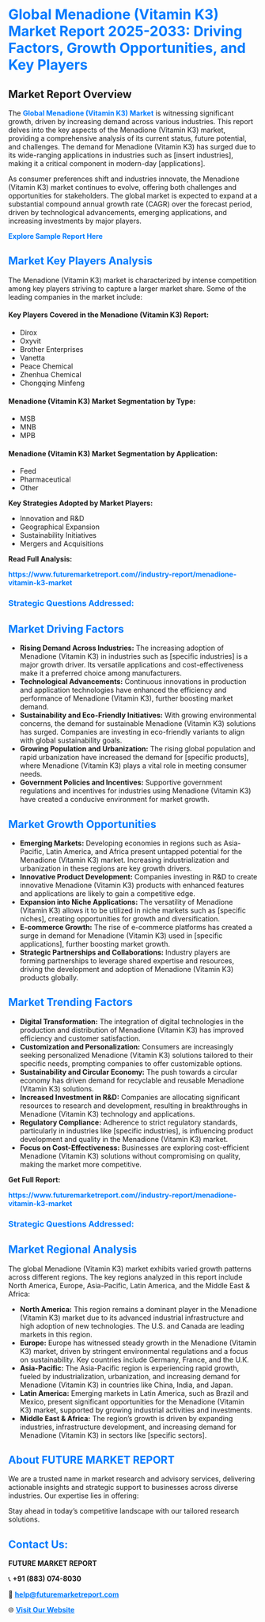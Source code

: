<h1 style="color: #007BFF;">Global Menadione (Vitamin K3) Market Report 2025-2033: Driving Factors, Growth Opportunities, and Key Players</h1>

<section id="overview">
<h2>Market Report Overview</h2>
<p>The <a href="https://www.futuremarketreport.com//industry-report/menadione-vitamin-k3-market" style="color: #007BFF; text-decoration: none;"><strong>Global Menadione (Vitamin K3) Market</strong></a> is witnessing significant growth, driven by increasing demand across various industries. This report delves into the key aspects of the Menadione (Vitamin K3) market, providing a comprehensive analysis of its current status, future potential, and challenges. The demand for Menadione (Vitamin K3) has surged due to its wide-ranging applications in industries such as [insert industries], making it a critical component in modern-day [applications].</p>
<p>As consumer preferences shift and industries innovate, the Menadione (Vitamin K3) market continues to evolve, offering both challenges and opportunities for stakeholders. The global market is expected to expand at a substantial compound annual growth rate (CAGR) over the forecast period, driven by technological advancements, emerging applications, and increasing investments by major players.</p>
</section>

<section id="overview">
<p><a href="https://www.futuremarketreport.com//request-sample/reportId=85386" style="color: #007BFF; text-decoration: none;"><strong>Explore Sample Report Here</strong></a></p>
</section>

<section id="key-players">
<h2 style="color: #007BFF;">Market Key Players Analysis</h2>
<p>The Menadione (Vitamin K3) market is characterized by intense competition among key players striving to capture a larger market share. Some of the leading companies in the market include:</p>
<h4>Key Players Covered in the Menadione (Vitamin K3) Report:</h4>
<ul><li>Dirox</li><li>Oxyvit</li><li>Brother Enterprises</li><li>Vanetta</li><li>Peace Chemical</li><li>Zhenhua Chemical</li><li>Chongqing Minfeng</li></ul>
<h4>Menadione (Vitamin K3) Market Segmentation by Type:</h4>
<ul><li>MSB</li><li>MNB</li><li>MPB</li></ul>

<h4>Menadione (Vitamin K3) Market Segmentation by Application:</h4>
<ul><li>Feed</li><li>Pharmaceutical</li><li>Other</li></ul>
<p><strong>Key Strategies Adopted by Market Players:</strong></p>
<ul>
<li>Innovation and R&D</li>
<li>Geographical Expansion</li>
<li>Sustainability Initiatives</li>
<li>Mergers and Acquisitions</li>
</ul>
</section>

<section>
<p><strong>Read Full Analysis: </strong></p><a href="https://www.futuremarketreport.com//industry-report/menadione-vitamin-k3-market" style="color: #007BFF; text-decoration: none;"><strong>https://www.futuremarketreport.com//industry-report/menadione-vitamin-k3-market</strong></a>
<h3 style="color: #007BFF;">Strategic Questions Addressed:</h3>
</section>

<section id="driving-factors">
<h2 style="color: #007BFF;">Market Driving Factors</h2>
<ul>
<li><strong>Rising Demand Across Industries:</strong> The increasing adoption of Menadione (Vitamin K3) in industries such as [specific industries] is a major growth driver. Its versatile applications and cost-effectiveness make it a preferred choice among manufacturers.</li>
<li><strong>Technological Advancements:</strong> Continuous innovations in production and application technologies have enhanced the efficiency and performance of Menadione (Vitamin K3), further boosting market demand.</li>
<li><strong>Sustainability and Eco-Friendly Initiatives:</strong> With growing environmental concerns, the demand for sustainable Menadione (Vitamin K3) solutions has surged. Companies are investing in eco-friendly variants to align with global sustainability goals.</li>
<li><strong>Growing Population and Urbanization:</strong> The rising global population and rapid urbanization have increased the demand for [specific products], where Menadione (Vitamin K3) plays a vital role in meeting consumer needs.</li>
<li><strong>Government Policies and Incentives:</strong> Supportive government regulations and incentives for industries using Menadione (Vitamin K3) have created a conducive environment for market growth.</li>
</ul>
</section>

<section id="growth-opportunities">
<h2 style="color: #007BFF;">Market Growth Opportunities</h2>
<ul>
<li><strong>Emerging Markets:</strong> Developing economies in regions such as Asia-Pacific, Latin America, and Africa present untapped potential for the Menadione (Vitamin K3) market. Increasing industrialization and urbanization in these regions are key growth drivers.</li>
<li><strong>Innovative Product Development:</strong> Companies investing in R&D to create innovative Menadione (Vitamin K3) products with enhanced features and applications are likely to gain a competitive edge.</li>
<li><strong>Expansion into Niche Applications:</strong> The versatility of Menadione (Vitamin K3) allows it to be utilized in niche markets such as [specific niches], creating opportunities for growth and diversification.</li>
<li><strong>E-commerce Growth:</strong> The rise of e-commerce platforms has created a surge in demand for Menadione (Vitamin K3) used in [specific applications], further boosting market growth.</li>
<li><strong>Strategic Partnerships and Collaborations:</strong> Industry players are forming partnerships to leverage shared expertise and resources, driving the development and adoption of Menadione (Vitamin K3) products globally.</li>
</ul>
</section>

<section id="trending-factors">
<h2 style="color: #007BFF;">Market Trending Factors</h2>
<ul>
<li><strong>Digital Transformation:</strong> The integration of digital technologies in the production and distribution of Menadione (Vitamin K3) has improved efficiency and customer satisfaction.</li>
<li><strong>Customization and Personalization:</strong> Consumers are increasingly seeking personalized Menadione (Vitamin K3) solutions tailored to their specific needs, prompting companies to offer customizable options.</li>
<li><strong>Sustainability and Circular Economy:</strong> The push towards a circular economy has driven demand for recyclable and reusable Menadione (Vitamin K3) solutions.</li>
<li><strong>Increased Investment in R&D:</strong> Companies are allocating significant resources to research and development, resulting in breakthroughs in Menadione (Vitamin K3) technology and applications.</li>
<li><strong>Regulatory Compliance:</strong> Adherence to strict regulatory standards, particularly in industries like [specific industries], is influencing product development and quality in the Menadione (Vitamin K3) market.</li>
<li><strong>Focus on Cost-Effectiveness:</strong> Businesses are exploring cost-efficient Menadione (Vitamin K3) solutions without compromising on quality, making the market more competitive.</li>
</ul>
</section>

<section>
<p><strong>Get Full Report: </strong></p><a href="https://www.futuremarketreport.com//industry-report/menadione-vitamin-k3-market" style="color: #007BFF; text-decoration: none;"><strong>https://www.futuremarketreport.com//industry-report/menadione-vitamin-k3-market</strong></a>
<h3 style="color: #007BFF;">Strategic Questions Addressed:</h3>
</section>


<section id="regional-analysis">
<h2 style="color: #007BFF;">Market Regional Analysis</h2>
<p>The global Menadione (Vitamin K3) market exhibits varied growth patterns across different regions. The key regions analyzed in this report include North America, Europe, Asia-Pacific, Latin America, and the Middle East & Africa:</p>
<ul>
<li><strong>North America:</strong> This region remains a dominant player in the Menadione (Vitamin K3) market due to its advanced industrial infrastructure and high adoption of new technologies. The U.S. and Canada are leading markets in this region.</li>
<li><strong>Europe:</strong> Europe has witnessed steady growth in the Menadione (Vitamin K3) market, driven by stringent environmental regulations and a focus on sustainability. Key countries include Germany, France, and the U.K.</li>
<li><strong>Asia-Pacific:</strong> The Asia-Pacific region is experiencing rapid growth, fueled by industrialization, urbanization, and increasing demand for Menadione (Vitamin K3) in countries like China, India, and Japan.</li>
<li><strong>Latin America:</strong> Emerging markets in Latin America, such as Brazil and Mexico, present significant opportunities for the Menadione (Vitamin K3) market, supported by growing industrial activities and investments.</li>
<li><strong>Middle East & Africa:</strong> The region’s growth is driven by expanding industries, infrastructure development, and increasing demand for Menadione (Vitamin K3) in sectors like [specific sectors].</li>
</ul>
</section>

<footer>
<h2 style="color: #007BFF;">About FUTURE MARKET REPORT</h2>
<p>We are a trusted name in market research and advisory services, delivering actionable insights and strategic support to businesses across diverse industries. Our expertise lies in offering:</p>

<p>Stay ahead in today’s competitive landscape with our tailored research solutions.</p>

<h2 style="color: #007BFF;">Contact Us:</h2>
<p><strong>FUTURE MARKET REPORT</strong></p>
<p>📞 <strong>+91 (883) 074-8030</strong></p>
<p>📧 <strong><a href="mailto:help@futuremarketreport.com" style="color: #007BFF;">help@futuremarketreport.com</a></strong></p>
<p>🌐 <strong><a href="https://www.futuremarketreport.com/" style="color: #007BFF;">Visit Our Website</a></strong></p>
</footer>